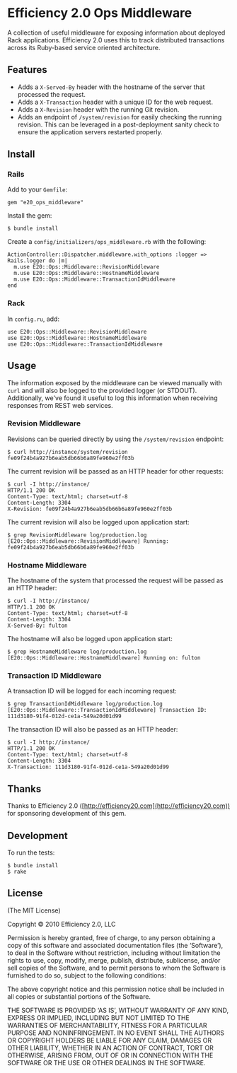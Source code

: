 Efficiency 2.0 Ops Middleware
=============================

A collection of useful middleware for exposing information about deployed Rack
applications. Efficiency 2.0 uses this to track distributed transactions
across its Ruby-based service oriented architecture.

Features
--------

* Adds a `X-Served-By` header with the hostname of the server that processed
  the request.
* Adds a `X-Transaction` header with a unique ID for the web request.
* Adds a `X-Revision` header with the running Git revision.
* Adds an endpoint of `/system/revision` for easily checking the running
  revision. This can be leveraged in a post-deployment sanity check to ensure
  the application servers restarted properly.

Install
-------

### Rails ###

Add to your `Gemfile`:

    gem "e20_ops_middleware"

Install the gem:

    $ bundle install

Create a `config/initializers/ops_middleware.rb` with the following:

    ActionController::Dispatcher.middleware.with_options :logger => Rails.logger do |m|
      m.use E20::Ops::Middleware::RevisionMiddleware
      m.use E20::Ops::Middleware::HostnameMiddleware
      m.use E20::Ops::Middleware::TransactionIdMiddleware
    end

### Rack ###

In `config.ru`, add:

    use E20::Ops::Middleware::RevisionMiddleware
    use E20::Ops::Middleware::HostnameMiddleware
    use E20::Ops::Middleware::TransactionIdMiddleware

Usage
-----

The information exposed by the middleware can be viewed manually with `curl`
and will also be logged to the provided logger (or STDOUT). Additionally,
we've found it useful to log this information when receiving responses from
REST web services.

### Revision Middleware ###

Revisions can be queried directly by using the `/system/revision` endpoint:

    $ curl http://instance/system/revision
    fe09f24b4a927b6eab5db66b6a89fe960e2ff03b

The current revision will be passed as an HTTP header for other requests:

    $ curl -I http://instance/
    HTTP/1.1 200 OK
    Content-Type: text/html; charset=utf-8
    Content-Length: 3304
    X-Revision: fe09f24b4a927b6eab5db66b6a89fe960e2ff03b

The current revision will also be logged upon application start:

    $ grep RevisionMiddleware log/production.log
    [E20::Ops::Middleware::RevisionMiddleware] Running: fe09f24b4a927b6eab5db66b6a89fe960e2ff03b

### Hostname Middleware ###

The hostname of the system that processed the request will be passed as an
HTTP header:

    $ curl -I http://instance/
    HTTP/1.1 200 OK
    Content-Type: text/html; charset=utf-8
    Content-Length: 3304
    X-Served-By: fulton
    
The hostname will also be logged upon application start:

    $ grep HostnameMiddleware log/production.log
    [E20::Ops::Middleware::HostnameMiddleware] Running on: fulton

### Transaction ID Middleware ###

A transaction ID will be logged for each incoming request:

    $ grep TransactionIdMiddleware log/production.log
    [E20::Ops::Middleware::TransactionIdMiddleware] Transaction ID: 111d3180-91f4-012d-ce1a-549a20d01d99

The transaction ID will also be passed as an HTTP header:

    $ curl -I http://instance/
    HTTP/1.1 200 OK
    Content-Type: text/html; charset=utf-8
    Content-Length: 3304
    X-Transaction: 111d3180-91f4-012d-ce1a-549a20d01d99

Thanks
------

Thanks to Efficiency 2.0 ([http://efficiency20.com](http://efficiency20.com))
for sponsoring development of this gem.

Development
-----------

To run the tests:

    $ bundle install
    $ rake

License
-------

(The MIT License)

Copyright © 2010 Efficiency 2.0, LLC

Permission is hereby granted, free of charge, to any person obtaining a copy
of this software and associated documentation files (the ‘Software’), to deal
in the Software without restriction, including without limitation the rights
to use, copy, modify, merge, publish, distribute, sublicense, and/or sell
copies of the Software, and to permit persons to whom the Software is
furnished to do so, subject to the following conditions:

The above copyright notice and this permission notice shall be included in all
copies or substantial portions of the Software.

THE SOFTWARE IS PROVIDED ‘AS IS’, WITHOUT WARRANTY OF ANY KIND, EXPRESS OR
IMPLIED, INCLUDING BUT NOT LIMITED TO THE WARRANTIES OF MERCHANTABILITY,
FITNESS FOR A PARTICULAR PURPOSE AND NONINFRINGEMENT. IN NO EVENT SHALL THE
AUTHORS OR COPYRIGHT HOLDERS BE LIABLE FOR ANY CLAIM, DAMAGES OR OTHER
LIABILITY, WHETHER IN AN ACTION OF CONTRACT, TORT OR OTHERWISE, ARISING FROM,
OUT OF OR IN CONNECTION WITH THE SOFTWARE OR THE USE OR OTHER DEALINGS IN THE
SOFTWARE.
